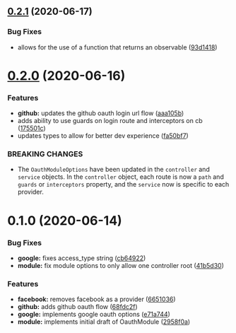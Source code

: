 ## [0.2.1](https://github.com/jmcdo29/nestjs-oauth/compare/0.2.0...0.2.1) (2020-06-17)

### Bug Fixes

- allows for the use of a function that returns an observable ([93d1418](https://github.com/jmcdo29/nestjs-oauth/commit/93d1418b84e8c68e8f4f625fe71c92cab313e939))

# [0.2.0](https://github.com/jmcdo29/nestjs-oauth/compare/0.1.0...0.2.0) (2020-06-16)

### Features

- **github:** updates the github oauth login url flow ([aaa105b](https://github.com/jmcdo29/nestjs-oauth/commit/aaa105be2ac7544fcaf7925ef062584155dd7365))
- adds ability to use guards on login route and interceptors on cb ([175501c](https://github.com/jmcdo29/nestjs-oauth/commit/175501cabc14a43e6770a27d1a027eebd3c2d170))
- updates types to allow for better dev experience ([fa50bf7](https://github.com/jmcdo29/nestjs-oauth/commit/fa50bf7140bb5f326ae393121322f317ecc094af))

### BREAKING CHANGES

- The `OauthModuleOptions` have been updated in the `controller` and `service` objects. In the `controller` object, each route is now a `path` and `guards` or `interceptors` property, and the `service` now is specific to each provider.

# 0.1.0 (2020-06-14)

### Bug Fixes

- **google:** fixes access_type string ([cb64922](https://github.com/jmcdo29/nestjs-oauth/commit/cb64922d32ce84c5c9b26a7eff5a5b02abf3fc80))
- **module:** fix module options to only allow one controller root ([41b5d30](https://github.com/jmcdo29/nestjs-oauth/commit/41b5d30e542b6ab1e623cbef91aa5e40bebeda9f))

### Features

- **facebook:** removes facebook as a provider ([6651036](https://github.com/jmcdo29/nestjs-oauth/commit/6651036668d41d0678a29f5216ad6a1faba8cfb2))
- **github:** adds github oauth flow ([68fdc2f](https://github.com/jmcdo29/nestjs-oauth/commit/68fdc2f016d0dce02f96c9f0df4b0589934534fa))
- **google:** implements google oauth options ([e71a744](https://github.com/jmcdo29/nestjs-oauth/commit/e71a744d41a1f86894958500b7193112a7a8e4d2))
- **module:** implements initial draft of OauthModule ([2958f0a](https://github.com/jmcdo29/nestjs-oauth/commit/2958f0ae23e96a88528ea861b72daa7503e5b728))
